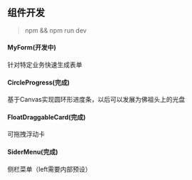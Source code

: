 ## 组件开发
> npm && npm run dev 

#### MyForm(开发中)
针对特定业务快速生成表单

#### CircleProgress(完成)
基于Canvas实现圆环形进度条，以后可以发展为佛祖头上的光盘

#### FloatDraggableCard(完成)
可拖拽浮动卡

#### SiderMenu(完成)
侧栏菜单（left需要内部预设）

